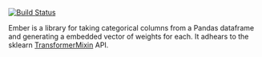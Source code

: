 [![Build Status](https://travis-ci.com/washcycle/ember.svg?token=sTg2qYp3EApWiF2unTyn&branch=master)](https://travis-ci.com/washcycle/ember)

Ember is a library for taking categorical columns from a Pandas dataframe and generating a embedded vector of weights for each. It adhears to the sklearn [TransformerMixin](https://scikit-learn.org/stable/modules/generated/sklearn.base.TransformerMixin.html#sklearn.base.TransformerMixin) API.
